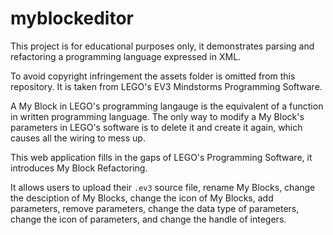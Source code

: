 # myblockeditor

This project is for educational purposes only, it demonstrates parsing and refactoring a programming language expressed in XML.

To avoid copyright infringement the assets folder is omitted from this repository. It is taken from LEGO's EV3 Mindstorms Programming Software.

A My Block in LEGO's programming langauge is the equivalent of a function in written programming language. The only way to modify a My Block's parameters in LEGO's software is to delete it and create it again, which causes all the wiring to mess up.

This web application fills in the gaps of LEGO's Programming Software, it introduces My Block Refactoring.

It allows users to upload their `.ev3` source file, rename My Blocks, change the desciption of My Blocks, change the icon of My Blocks, add parameters, remove parameters, change the data type of parameters, change the icon of parameters, and change the handle of integers.
